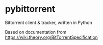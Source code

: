pybittorrent
============

Bittorrent client &amp; tracker, written in Python

Based on documentation from https://wiki.theory.org/BitTorrentSpecification
